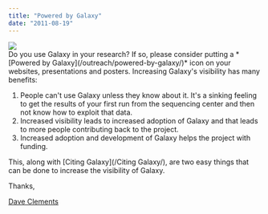 ```yaml
---
title: "Powered by Galaxy"
date: "2011-08-19"
---
```

<div class='right'><a href='/outreach/powered-by-galaxy/'><img src="/src/images/powered-by-galaxy.png" /></a></div>
Do you use Galaxy in your research?  If so, please consider putting a *[Powered by Galaxy](/outreach/powered-by-galaxy/)* icon on your websites, presentations and posters.  Increasing Galaxy's visibility has many benefits:

1. People can't use Galaxy unless they know about it. It's a sinking feeling to get the results of your first run from the sequencing center and then not know how to exploit that data.
2. Increased visibility leads to increased adoption of Galaxy and that leads to more people contributing back to the project.
3. Increased adoption and development of Galaxy helps the project with funding. 

This, along with [Citing Galaxy](/Citing Galaxy/), are two easy things that can be done to increase the visibility of Galaxy.

Thanks,

[Dave Clements](/people/dave-clements/)
